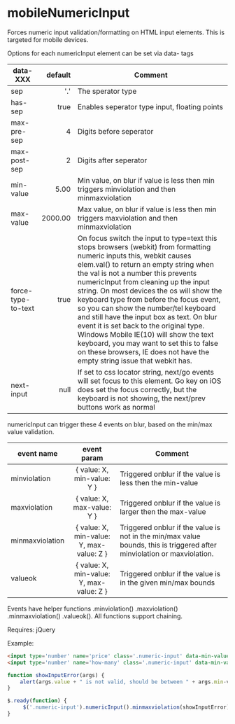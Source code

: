 mobileNumericInput
==================

Forces numeric input validation/formatting on HTML input elements. This is targeted for mobile devices.

Options for each numericInput element can be set via data- tags

|data-XXX|default|Comment|
|--------|------:|-------|
|sep|'.'|The sperator type|
|has-sep|true|Enables seperator type input, floating points|
|max-pre-sep|4|Digits before seperator|
|max-post-sep|2|Digits after seperator|
|min-value|5.00|Min value, on blur if value is less then min triggers minviolation and then minmaxviolation|
|max-value|2000.00|Max value, on blur if value is less then min triggers maxviolation and then minmaxviolation|
|force-type-to-text|true|On focus switch the input to type=text this stops browsers (webkit) from formatting numeric inputs this, webkit causes elem.val() to return an empty string when the val is not a number this prevents numericInput from cleaning up the input string. On most devices the os will show the keyboard type from before the focus event, so you can show the number/tel keyboard and still have the input box as text.  On blur event it is set back to the original type.  Windows Mobile IE(10) will show the text keyboard, you may want to set this to false on these browsers, IE does not have the empty string issue that webkit has.| 
|next-input|null|If set to css locator string, next/go events will set focus to this element.  Go key on iOS does set the focus correctly, but the keyboard is not showing, the next/prev buttons work as normal|

numericInput can trigger these 4 events on blur, based on the min/max value validation.

|event name|event param|Comment|
|----------|:---------:|-------|
|minviolation|{ value: X, min-value: Y }|Triggered onblur if the value is less then the min-value|
|maxviolation|{ value: X, max-value: Y }|Triggered onblur if the value is larger then the max-value|
|minmaxviolation|{ value: X, min-value: Y, max-value: Z }|Triggered onblur if the value is not in the min/max value bounds, this is triggered after minviolation or maxviolation.|
|valueok|{ value: X, min-value: Y, max-value: Z }|Triggered onblur if the value is in the given min/max bounds|

Events have helper functions .minviolation() .maxviolation() .minmaxviolation() .valueok().
All functions support chaining.

Requires: jQuery

Example:

```html
<input type='number' name='price' class='.numeric-input' data-min-value='20.00' data-max-value='9999.99' max-pre-sep='4'/>
<input type='number' name='how-many' class='.numeric-input' data-min-value='1' data-max-value='500' max-pre-sep='3' has-sep='false'/>
```

```javascript
function showInputError(args) {
	alert(args.value + " is not valid, should be between " + args.min-value + " and " + arg.max-value);
}

$.ready(function) {
     $('.numeric-input').numericInput().minmaxviolation(showInputError);
}
```
